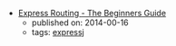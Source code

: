 * [Express Routing - The Beginners Guide](http://jilles.me/express-routing-the-beginners-guide/)
    * published on: 2014-00-16
    * tags: [expressj](../tags/expressj.md)

